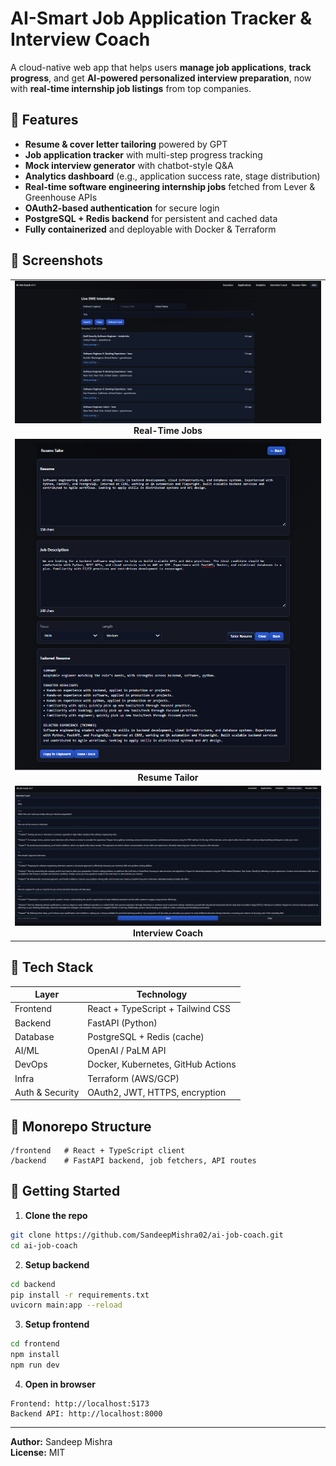 # AI-Smart Job Application Tracker & Interview Coach

A cloud-native web app that helps users **manage job applications**, **track progress**, and get **AI-powered personalized interview preparation**, now with **real-time internship job listings** from top companies.

## 🎯 Features
- **Resume & cover letter tailoring** powered by GPT
- **Job application tracker** with multi-step progress tracking
- **Mock interview generator** with chatbot-style Q&A
- **Analytics dashboard** (e.g., application success rate, stage distribution)
- **Real-time software engineering internship jobs** fetched from Lever & Greenhouse APIs
- **OAuth2-based authentication** for secure login
- **PostgreSQL + Redis backend** for persistent and cached data
- **Fully containerized** and deployable with Docker & Terraform

## 📸 Screenshots

<p align="center">
  <table>
    <tr>
      <td align="center">
        <img src="docs/assets/screenshots/jobs.png" alt="Real-Time Jobs" width="800"/><br/>
        <b>Real-Time Jobs</b>
      </td>
    </tr>
    <tr>
      <td align="center">
        <img src="docs/assets/screenshots/resume_tailor.png" alt="Resume Tailor" width="500"/><br/>
        <b>Resume Tailor</b>
      </td>
    </tr>
    <tr>
      <td align="center">
        <img src="docs/assets/screenshots/interview_coach.png" alt="Interview Coach" width="800"/><br/>
        <b>Interview Coach</b>
      </td>
    </tr>
  </table>
</p>




## 🧱 Tech Stack

| Layer           | Technology                               |
|-----------------|------------------------------------------|
| Frontend        | React + TypeScript + Tailwind CSS         |
| Backend         | FastAPI (Python)                          |
| Database        | PostgreSQL + Redis (cache)               |
| AI/ML           | OpenAI / PaLM API                         |
| DevOps          | Docker, Kubernetes, GitHub Actions        |
| Infra           | Terraform (AWS/GCP)                       |
| Auth & Security | OAuth2, JWT, HTTPS, encryption            |

## 📂 Monorepo Structure
```
/frontend   # React + TypeScript client
/backend    # FastAPI backend, job fetchers, API routes
```

## 🚀 Getting Started

1. **Clone the repo**
```bash
git clone https://github.com/SandeepMishra02/ai-job-coach.git
cd ai-job-coach
```

2. **Setup backend**
```bash
cd backend
pip install -r requirements.txt
uvicorn main:app --reload
```

3. **Setup frontend**
```bash
cd frontend
npm install
npm run dev
```

4. **Open in browser**
```
Frontend: http://localhost:5173
Backend API: http://localhost:8000
```

---
**Author:** Sandeep Mishra  
**License:** MIT





